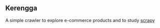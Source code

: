 Kerengga
-----------------------------------------------

A simple crawler to explore e-commerce products and to study [scrapy](http://scrapy.org)
